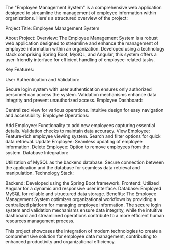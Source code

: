 The "Employee Management System" is a comprehensive web application designed to streamline the management of employee information within organizations. Here's a structured overview of the project:

Project Title:
Employee Management System

About Project:
Overview:
The Employee Management System is a robust web application designed to streamline and enhance the management of employee information within an organization. Developed using a technology stack comprising Spring Boot, MySQL, and Angular, this system offers a user-friendly interface for efficient handling of employee-related tasks.

Key Features:

User Authentication and Validation:

Secure login system with user authentication ensures only authorized personnel can access the system.
Validation mechanisms enhance data integrity and prevent unauthorized access.
Employee Dashboard:

Centralized view for various operations.
Intuitive design for easy navigation and accessibility.
Employee Operations:

Add Employee:
Functionality to add new employees capturing essential details.
Validation checks to maintain data accuracy.
View Employee:
Feature-rich employee viewing system.
Search and filter options for quick data retrieval.
Update Employee:
Seamless updating of employee information.
Delete Employee:
Option to remove employees from the system.
Database Integration:

Utilization of MySQL as the backend database.
Secure connection between the application and the database for seamless data retrieval and manipulation.
Technology Stack:

Backend: Developed using the Spring Boot framework.
Frontend: Utilized Angular for a dynamic and responsive user interface.
Database: Employed MySQL for reliable and structured data storage.
Benefits:
The Employee Management System optimizes organizational workflows by providing a centralized platform for managing employee information. The secure login system and validation mechanisms ensure data integrity, while the intuitive dashboard and streamlined operations contribute to a more efficient human resources management process.

This project showcases the integration of modern technologies to create a comprehensive solution for employee data management, contributing to enhanced productivity and organizational efficiency.




